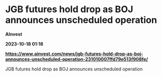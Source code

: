 # JGB futures hold drop as BOJ announces unscheduled operation
**AInvest**

**2023-10-18 01:18**

**https://www.ainvest.com/news/jgb-futures-hold-drop-as-boj-announces-unscheduled-operation-231010007ffd79e513f908fe/**

JGB futures hold drop as BOJ announces unscheduled operation